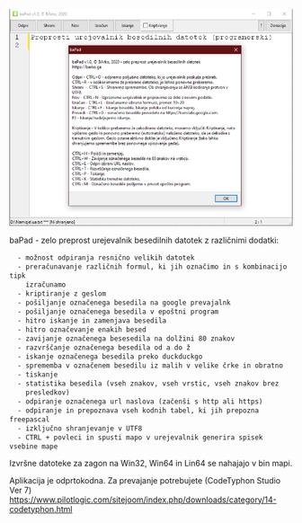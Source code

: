 <p style="text-align:center;"><img src="slika.png" alt="Zaslonski posnetek pomoči"></p>

baPad - zelo preprost urejevalnik besedilnih datotek z različnimi dodatki:

      - možnost odpiranja resnično velikih datotek
      - preračunavanje različnih formul, ki jih označimo in s kombinacijo tipk
        izračunamo
      - kriptiranje z geslom
      - pošiljanje označenega besedila na google prevajalnk
      - pošiljanje označenega besedila v epoštni program
      - hitro iskanje in zamenjava besedila
      - hitro označevanje enakih besed
      - zavijanje označenega besesedila na dolžini 80 znakov
      - razvrščanje označenega besedila od a do ž
      - iskanje označenega besedila preko duckduckgo
      - sprememba v označenem besedilu iz malih v velike črke in obratno
      - tiskanje
      - statistika besedila (vseh znakov, vseh vrstic, vseh znakov brez
        presledkov)
      - odpiranje označenega url naslova (začenši s http ali https)
      - odpiranje in prepoznava vseh kodnih tabel, ki jih prepozna freepascal
      - izključno shranjevanje v UTF8
      - CTRL + povleci in spusti mapo v urejevalnik generira spisek vsebine mape

Izvršne datoteke za zagon na Win32, Win64 in Lin64 se nahajajo v bin mapi.

Aplikacija je odprtokodna. Za prevajanje potrebujete (CodeTyphon Studio Ver 7) https://www.pilotlogic.com/sitejoom/index.php/downloads/category/14-codetyphon.html

